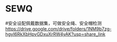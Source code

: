 # SEWQ
#安全设配佩戴数据集，可做安全绳、安全帽检测
https://drive.google.com/drive/folders/1NM9b7zg-hgyI6RkXbHpvGDxuXrRW4yAK?usp=share_link

